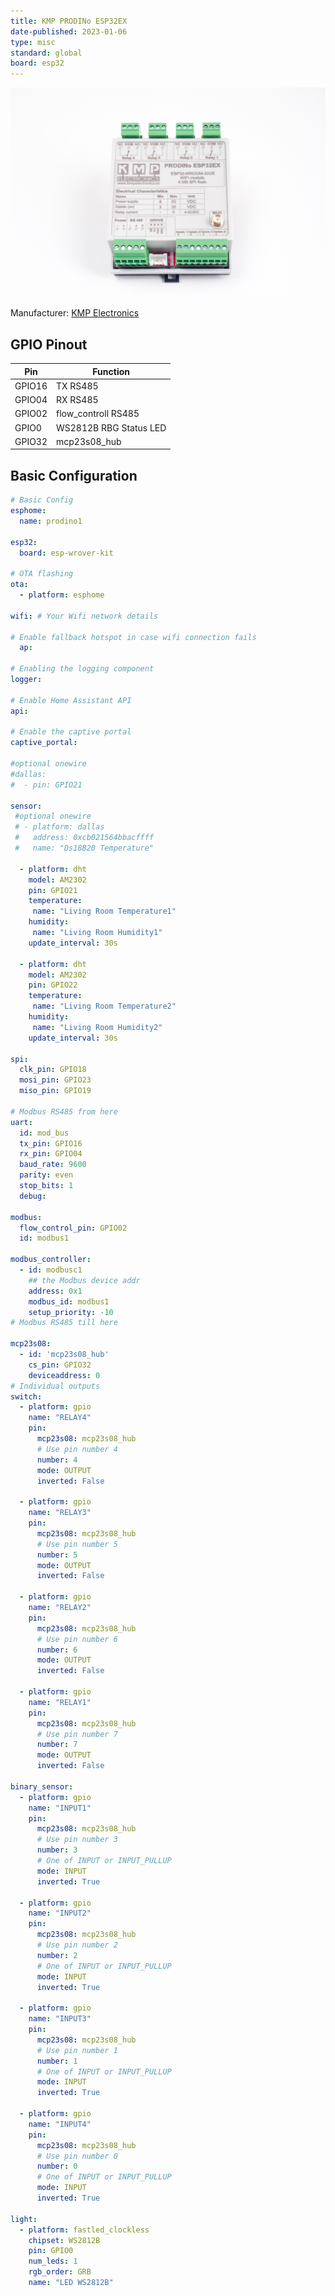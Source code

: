```yaml
---
title: KMP PRODINo ESP32EX
date-published: 2023-01-06
type: misc
standard: global
board: esp32
---
```

![alt text](ProDinoESP32Ex_2.jpg "ProDinoESP32Ex")

Manufacturer: [KMP Electronics](https://kmpelectronics.eu/shop/prodino-esp32ex/)

## GPIO Pinout

| Pin    | Function                           |
| ------ | ---------------------------------- |
| GPIO16 | TX RS485                           |
| GPIO04 | RX RS485                           |
| GPIO02 | flow_controll RS485                |
| GPIO0  | WS2812B RBG Status LED             |
| GPIO32 | mcp23s08_hub                       |

## Basic Configuration

```yaml
# Basic Config
esphome:
  name: prodino1

esp32:
  board: esp-wrover-kit

# OTA flashing
ota:
  - platform: esphome

wifi: # Your Wifi network details
  
# Enable fallback hotspot in case wifi connection fails  
  ap:

# Enabling the logging component
logger:

# Enable Home Assistant API
api:

# Enable the captive portal
captive_portal:

#optional onewire
#dallas:
#  - pin: GPIO21

sensor:
 #optional onewire
 # - platform: dallas
 #   address: 0xcb021564bbacffff
 #   name: "Ds18B20 Temperature"

  - platform: dht
    model: AM2302
    pin: GPIO21
    temperature:
     name: "Living Room Temperature1"
    humidity:
     name: "Living Room Humidity1"
    update_interval: 30s

  - platform: dht
    model: AM2302
    pin: GPIO22
    temperature:
     name: "Living Room Temperature2"
    humidity:
     name: "Living Room Humidity2"
    update_interval: 30s

spi:
  clk_pin: GPIO18
  mosi_pin: GPIO23
  miso_pin: GPIO19

# Modbus RS485 from here
uart:
  id: mod_bus
  tx_pin: GPIO16
  rx_pin: GPIO04
  baud_rate: 9600
  parity: even
  stop_bits: 1
  debug:

modbus:
  flow_control_pin: GPIO02
  id: modbus1

modbus_controller:
  - id: modbusc1
    ## the Modbus device addr
    address: 0x1
    modbus_id: modbus1
    setup_priority: -10
# Modbus RS485 till here

mcp23s08:
  - id: 'mcp23s08_hub'
    cs_pin: GPIO32
    deviceaddress: 0
# Individual outputs
switch:
  - platform: gpio
    name: "RELAY4"
    pin:
      mcp23s08: mcp23s08_hub
      # Use pin number 4
      number: 4
      mode: OUTPUT
      inverted: False

  - platform: gpio
    name: "RELAY3"
    pin:
      mcp23s08: mcp23s08_hub
      # Use pin number 5
      number: 5
      mode: OUTPUT
      inverted: False

  - platform: gpio
    name: "RELAY2"
    pin:
      mcp23s08: mcp23s08_hub
      # Use pin number 6
      number: 6
      mode: OUTPUT
      inverted: False

  - platform: gpio
    name: "RELAY1"
    pin:
      mcp23s08: mcp23s08_hub
      # Use pin number 7
      number: 7
      mode: OUTPUT
      inverted: False

binary_sensor:
  - platform: gpio
    name: "INPUT1"
    pin:
      mcp23s08: mcp23s08_hub
      # Use pin number 3
      number: 3
      # One of INPUT or INPUT_PULLUP
      mode: INPUT
      inverted: True

  - platform: gpio
    name: "INPUT2"
    pin:
      mcp23s08: mcp23s08_hub
      # Use pin number 2
      number: 2
      # One of INPUT or INPUT_PULLUP
      mode: INPUT
      inverted: True

  - platform: gpio
    name: "INPUT3"
    pin:
      mcp23s08: mcp23s08_hub
      # Use pin number 1
      number: 1
      # One of INPUT or INPUT_PULLUP
      mode: INPUT
      inverted: True

  - platform: gpio
    name: "INPUT4"
    pin:
      mcp23s08: mcp23s08_hub
      # Use pin number 0
      number: 0
      # One of INPUT or INPUT_PULLUP
      mode: INPUT
      inverted: True

light:
  - platform: fastled_clockless
    chipset: WS2812B
    pin: GPIO0
    num_leds: 1
    rgb_order: GRB
    name: "LED WS2812B"
```

